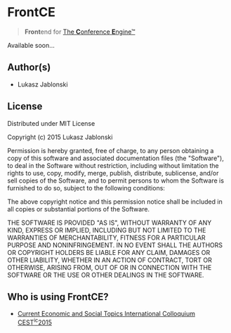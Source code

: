 FrontCE
========================
> **Front**end for [The **C**onference **E**ngine&trade;](http://science24.com/conferences/)

Available soon...

## Author(s)
*   Lukasz Jablonski

## License
Distributed under MIT License

Copyright (c) 2015 Lukasz Jablonski


Permission is hereby granted, free of charge, to any person obtaining a copy
of this software and associated documentation files (the "Software"), to deal
in the Software without restriction, including without limitation the rights
to use, copy, modify, merge, publish, distribute, sublicense, and/or sell
copies of the Software, and to permit persons to whom the Software is
furnished to do so, subject to the following conditions:


The above copyright notice and this permission notice shall be included in
all copies or substantial portions of the Software.


THE SOFTWARE IS PROVIDED "AS IS", WITHOUT WARRANTY OF ANY KIND, EXPRESS OR
IMPLIED, INCLUDING BUT NOT LIMITED TO THE WARRANTIES OF MERCHANTABILITY,
FITNESS FOR A PARTICULAR PURPOSE AND NONINFRINGEMENT.  IN NO EVENT SHALL THE
AUTHORS OR COPYRIGHT HOLDERS BE LIABLE FOR ANY CLAIM, DAMAGES OR OTHER
LIABILITY, WHETHER IN AN ACTION OF CONTRACT, TORT OR OTHERWISE, ARISING FROM,
OUT OF OR IN CONNECTION WITH THE SOFTWARE OR THE USE OR OTHER DEALINGS IN
THE SOFTWARE.

## Who is using FrontCE?
* [Current Economic and Social Topics International Colloquium CEST<sup>ic</sup>2015](http://cest2015.uni.lodz.pl/)

